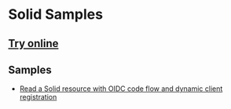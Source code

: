 # Solid Samples

## [Try online](https://langsamu.github.io/solid-samples/)

## Samples

- [Read a Solid resource with OIDC code flow and dynamic client registration](./1/index.html)
